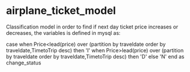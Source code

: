 # airplane_ticket_model
Classification model in order to find if next day ticket price increases or decreases, the variables is 
defined in mysql as:

case when Price<lead(price) over (partition by traveldate order by traveldate,TimetoTrip desc) then 'I'
when Price>lead(price) over (partition by traveldate order by traveldate,TimetoTrip desc) then 'D'
else 'N' end as change_status
